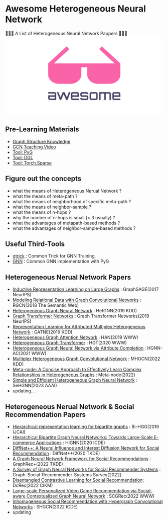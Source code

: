 # Awesome Heterogeneous Neural Network
🎉🎉🎉 A List of Heterogeneous Neural Network Pappers 🎉🎉🎉
![Awesome](awesome.png)

## Pre-Learning Materials
  - [Graph Structure Knowledge](https://www.bilibili.com/video/BV16v4y1b7x7/?spm_id_from=333.788&vd_source=d496a4b7477de878a88c60b654607663)
  - [GCN Teaching Video](https://www.bilibili.com/video/BV1Hs4y157Ls/?spm_id_from=333.788&vd_source=d496a4b7477de878a88c60b654607663)
  - [Tool: PyG](https://pytorch-geometric.readthedocs.io/en/latest/index.html)
  - [Tool: DGL](https://docs.dgl.ai/en/latest/)
  - [Tool: Torch.Sparse](https://pytorch.org/docs/stable/sparse.html?highlight=torch+sparse#module-torch.sparse)

## Figure out the concepts
  - what the means of Heterogeneous Nerual Network ? 
  - what the means of meta-path ?
  - what the means of neighborhood of specific meta-path ?
  - what the means of neighbor-sample ?
  - what the means of n-hops ?
  - why the number of n-hops is small (< 3 usually) ?
  - what the advantages of metapath-based methods ?
  - what the advantages of neighbor-sample-based methods ?
  
## Useful Third-Tools
  - [gtrick](https://github.com/sangyx/gtrick) : Common Trick for GNN Training.
  - [GNN](src/model.py) : Common GNN implementation with PyG

## Heterogeneous Nerual Network Papers
  - [Inductive Representation Learning on Large Graphs](https://export.arxiv.org/pdf/1706.02216.pdf) : GraphSAGE(2017 NeurIPS)
  - [Modeling Relational Data with Graph Convolutional Networks](https://arxiv.org/pdf/1703.06103v4.pdf) : RGCN(2018 The Semantic Web)
  - [Heterogeneous Graph Neural Network](https://dl.acm.org/doi/pdf/10.1145/3292500.3330961) : HetGNN(2019 KDD)
  - [Graph Transformer Networks](https://export.arxiv.org/pdf/1911.06455.pdf) : Graph Transformer Networks(2019 NeurIPS)
  - [Representation Learning for Attributed Multiplex Heterogeneous Network](http://export.arxiv.org/pdf/1905.01669) : GATNE(2019 KDD) 
  - [Heterogeneous Graph Attention Network](https://arxiv.org/pdf/1903.07293v2.pdf) : HAN(2019 WWW)
  - [Heterogeneous Graph Transformer](https://arxiv.org/pdf/2003.01332.pdf) : HGT(2020 WWW)
  - [Heterogeneous Graph Neural Network via Attribute Completion](https://dl.acm.org/doi/abs/10.1145/3442381.3449914) : HGNN-AC(2021 WWW)
  - [Multiplex Heterogeneous Graph Convolutional Network](https://arxiv.org/pdf/2208.06129) : MHGCN(2022 KDD)
  - [Meta-node: A Concise Approach to Effectively Learn Complex Relationships in Heterogeneous Graphs](https://arxiv.org/abs/2210.14480) : Meta-node(2022)
  - [Simple and Efficient Heterogeneous Graph Neural Network](http://arxiv.org/abs/2207.02547) : SeHGNN(2023 AAAI)
  - updating...

## Heterogeneous Nerual Network & Social Recommendation Papers
  - [Hierarchical representation learning for bipartite graphs](https://www.ijcai.org/Proceedings/2019/0398.pdf) : Bi-HGG(2019 IJCAI)
  - [Hierarchical Bipartite Graph Neural Networks: Towards Large-Scale E-commerce Applications](https://ieeexplore.ieee.org/document/9101846) : HiGNN(2020 ICDE)
  - [DiffNet++: A Neural Influence and Interest Diffusion Network for Social Recommendation](https://arxiv.org/abs/2002.00844) : DiffNet++(2020 TKDE)
  - [A Graph Neural Network Framework for Social Recommendations](https://ieeexplore.ieee.org/document/9139346) : GraphRec+(2022 TKDE)
  - [A Survey of Graph Neural Networks for Social Recommender Systems](https://arxiv.org/pdf/2212.04481) : Graph-Social-Recommender-Systems Survey(2022)
  - [Disentangled Contrastive Learning for Social Recommendation](https://arxiv.org/abs/2208.08723v1): DcRec(2022 CIKM)
  - [Large-scale Personalized Video Game Recommendation via Social-aware Contextualized Graph Neural Network](https://arxiv.org/pdf/2202.03392.pdf) : SCGRec(2022 WWW)
  - [Inhomogeneous Social Recommendation with Hypergraph Convolutional Networks](https://arxiv.org/pdf/2111.03344.pdf) : SHGCN(2022 ICDE)
  - updating
